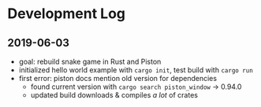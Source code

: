 # Development Log

## 2019-06-03

- goal: rebuild snake game in Rust and Piston
- initialized hello world example with `cargo init`, test build with `cargo run`
- first error: piston docs mention old version for dependencies
  - found current version with `cargo search piston_window` -> 0.94.0
  - updated build downloads & compiles _a lot_ of crates
